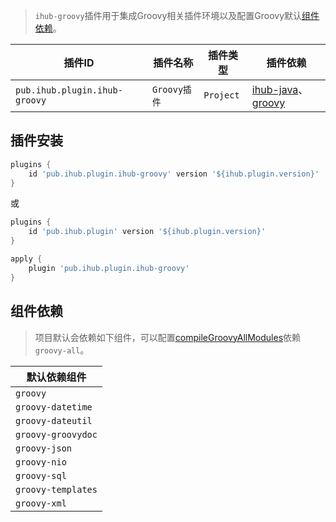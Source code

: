 > `ihub-groovy`插件用于集成Groovy相关插件环境以及配置Groovy默认[组件依赖](/iHubGroovy?id=组件依赖)。

| 插件ID | 插件名称 | 插件类型 | 插件依赖 |
|-------|---------|--------|---------|
| `pub.ihub.plugin.ihub-groovy` | `Groovy插件` | `Project` | [ihub-java](iHubJava)、[groovy](https://docs.gradle.org/current/userguide/groovy_plugin.html) |

## 插件安装

```groovy
plugins {
    id 'pub.ihub.plugin.ihub-groovy' version '${ihub.plugin.version}'
}
```

或

```groovy
plugins {
    id 'pub.ihub.plugin' version '${ihub.plugin.version}'
}

apply {
    plugin 'pub.ihub.plugin.ihub-groovy'
}
```

## 组件依赖

> 项目默认会依赖如下组件，可以配置[compileGroovyAllModules](/iHub?id=配置示例)依赖`groovy-all`。

| 默认依赖组件 |
| --------- |
| `groovy` |
| `groovy-datetime` |
| `groovy-dateutil` |
| `groovy-groovydoc` |
| `groovy-json` |
| `groovy-nio` |
| `groovy-sql` |
| `groovy-templates` |
| `groovy-xml` |